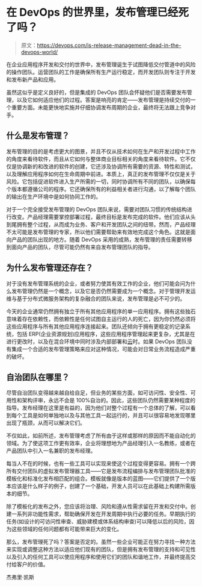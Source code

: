 # 在 DevOps 的世界里，发布管理已经死了吗？

> 原文：<https://devops.com/is-release-management-dead-in-the-devops-world/>

在企业应用程序开发和交付的世界中，发布管理诞生于试图降低交付管道中的风险的操作团队。运营团队的工作是确保所有生产运行稳定，而开发团队则专注于开发和发布新产品和应用。

虽然这似乎是定义良好的，但是集成的 DevOps 团队会怀疑他们是否需要发布管理，以及它如何适应他们的过程。答案是响亮的肯定——发布管理是持续交付的一个重要方面。未能更快地实施并仔细协调发布周期的企业，最终将无法跟上竞争对手。

## 什么是发布管理？

发布管理的目的是考虑更大的图景，并且不仅从技术如何在生产和开发过程中工作的角度来看待软件，而且从它如何与整体商业目标相关的角度来看待软件。它不仅仅是协调新的和改进的软件的创建，它还涉及协调所有需要的资源、特性和测试，以及理解应用程序如何在生命周期中前进。本质上，真正的发布管理不仅仅是关于风险。它包括促进软件进入生产所需的一切，同时协调所有不同的团队，以确保每个版本都遵循公司的程序。它还确保所有的利益相关者进行沟通，以了解每个团队的输出在生产环境中是如何协同工作的。

对于一个完全接受发布管理的 DevOps 团队来说，需要对团队习惯的传统结构进行改变。产品经理需要掌控部署过程，最终目标是发布完成的软件。他们应该从头到尾拥有整个过程，从而成为业务、客户和开发团队之间的纽带。然而，产品经理不太可能是发布管理的专家，所以他们需要帮助来有效地完成这个角色。这就是面向产品的团队出现的地方。随着 DevOps 采用的成熟，发布管理的责任需要转移到面向产品的团队，尽管可能仍然有来自发布管理团队的指导。

## 为什么发布管理还存在？

对于没有发布管理系统的企业，或者努力使其有效工作的企业，他们可能会问为什么发布管理仍然是一个概念，以及它是否仍然需要成为一个概念。对于管理开发运维与基于分布式微服务架构的复杂融合的团队来说，发布管理是必不可少的。

今天的企业通常仍然拥有独立于所有其他应用程序的单一应用程序。拥有这些独石意味着存在依赖性，而依赖性是任何试图自主运行的人的死亡，因为你仍然必须将这些应用程序与所有其他应用程序连接起来。团队还倾向于拥有更稳定的记录系统，包括 ERP(企业资源规划)应用程序，这些应用程序管理起来更复杂，尤其是在进行更改时，以及在混合环境中同时涉及内部部署和[云](https://devops.com/common-cloud-security-mistakes-and-how-to-avoid-them/)时。如果 DevOps 团队没有集成一个合适的发布管理策略来应对这种情况，可能会对日常业务流程造成严重的破坏。

## 自治团队在哪里？

尽管自治团队变得越来越自给自足，但业务的某些方面，如可访问性、安全性、可用性和架构评审，永远不会是 100%自治的。因此，这些团队仍然需要某种程度的指导。发布经理在这里是有益的，因为他们对整个过程有一个总体的了解，可以看到每个工具是如何单独地以及与其他工具一起运行的，并且可以很容易地发现哪里出现了瓶颈，从而可以解决它们。

不仅如此，如前所述，发布管理考虑了所有由于这样或那样的原因而不能自动化的领域。为了使这项工作更有效率，企业将理想地为产品经理引入一名教练，或者在产品团队中引入一名兼职的发布经理。

每当人不在的时候，也有一些工具可以实现来使这个过程变得更容易。拥有一个跨所有交付团队的虚拟发布管理器工具——它是发布流程编排与发布管理团队批准的模板化和标准化发布相匹配的组合。模板就像是版本的蓝图——它们提供了一个版本应该是什么样子的例子，创建了一个基础，开发人员可以在此基础上构建所需版本的细节。

除了模板化的发布之外，您应该将治理、风险和遵从性需求留在开发和交付中。创建一系列非功能性需求，帮助确保开发在开发周期中执行必要的任务。早期执行的任务(如设计的可访问性审查、威胁建模或体系结构审查)可以降低以后的风险，因为这些领域的任何问题都有可能带来巨大的变化。

那么，发布管理死了吗？答案是否定的。虽然一些企业可能正在努力寻找一种方法来实现或调整这种方法以适应他们现有的团队，但是拥有发布管理的支持和可见性以及引入的任何工具可以使应用程序和使用它们的团队和谐地工作，并最终提高交付给客户的价值。

杰弗里·凯斯